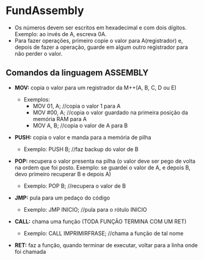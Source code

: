 # FundAssembly
  
  * Os números devem ser escritos em hexadecimal e com dois dígitos. Exemplo: ao invés de A, escreva 0A.
  * Para fazer operações, primeiro copie o valor para A(registrador) e, depois de fazer a operação, guarde em algum outro registrador para não perder o valor.

## Comandos da linguagem ASSEMBLY
* **MOV:** copia o valor para um registrador da M++(A, B, C, D ou E)
    * Exemplos: 
      * MOV 01, A; //copia o valor 1 para A
      * MOV #00, A; //copia o valor guardado na primeira posição da memória RAM para A
      * MOV A, B; //copia o valor de A para B
* **PUSH:** copia o valor e manda para a memória de pilha
    * Exemplo: PUSH B; //faz backup do valor de B

* **POP:** recupera o valor presenta na pilha (o valor deve ser pego de volta na ordem que foi posto. Exemplo: se guardei o valor de A, e depois B, devo primeiro recuperar B e depois A)
    * Exemplo: POP B; //recupera o valor de B
    
* **JMP:** pula para um pedaço do código
    * Exemplo: JMP INICIO; //pula para o rótulo INICIO

* **CALL:** chama uma função (TODA FUNÇÃO TERMINA COM UM RET)
    * Exemplo: CALL IMPRIMIRFRASE; //chama a função de tal nome
    
* **RET:** faz a função, quando terminar de executar, voltar para a linha onde foi chamada

